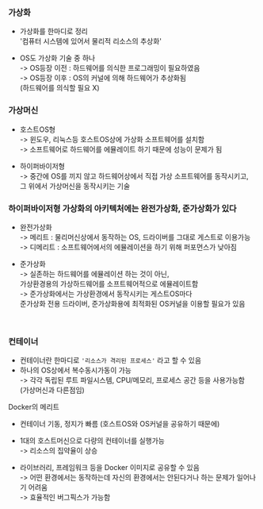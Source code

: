 ### 가상화
- 가상화를 한마디로 정리  
'컴퓨터 시스템에 있어서 물리적 리소스의 추상화'

- OS도 가상화 기술 중 하나  
-> OS등장 이전 : 하드웨어를 의식한 프로그래밍이 필요하였음  
-> OS등장 이후 : OS의 커널에 의해 하드웨어가 추상화됨  
(하드웨어를 의식할 필요 X)

### 가상머신
- 호스트OS형  
-> 윈도우, 리눅스등 호스트OS상에 가상화 소프트웨어를 설치함  
-> 소프트웨어로 하드웨어를 에뮬레이트 하기 때문에 성능이 문제가 됨

- 하이퍼바이저형  
-> 중간에 OS를 끼지 않고 하드웨어상에서 직접 가상 소프트웨어를 동작시키고,  
그 위에서 가상머신을 동작시키는 기술

### 하이퍼바이저형 가상화의 아키텍처에는 완전가상화, 준가상화가 있다

- 완전가상화  
-> 메리트 : 물리머신상에서 동작하는 OS, 드라이버를 그대로 게스트로 이용가능  
-> 디메리트 : 소프트웨어에서의 에뮬레이션을 하기 위해 퍼포먼스가 낮아짐

- 준가상화  
-> 실존하는 하드웨어를 에뮬레이션 하는 것이 아닌,  
가상환경용의 가상하드웨어를 소프트웨어적으로 에뮬레이트함  
-> 준가상화에서는 가상환경에서 동작시키는 게스트OS마다  
준가상화 전용 드라이버, 준가상화용에 최적화된 OS커널을 이용할 필요가 있음

<br>

### 컨테이너
- 컨테이너란 한마디로 `'리소스가 격리된 프로세스'` 라고 할 수 있음
- 하나의 OS상에서 복수동시가동이 가능  
-> 각각 독립된 루트 파일시스템, CPU/메모리, 프로세스 공간 등을 사용가능함  
(가상머신과 다른점임)

Docker의 메리트

- 컨테이너 기동, 정지가 빠름 (호스트OS와 OS커널을 공유하기 때문에)

- 1대의 호스트머신으로 다량의 컨테이너를 실행가능  
-> 리소스의 집약율이 상승

- 라이브러리, 프레임워크 등을 Docker 이미지로 공유할 수 있음  
-> 어떤 환경에서는 동작하는데 자신의 환경에서는 안된다거나 하는 문제가 일어나기 어려움  
-> 효율적인 버그픽스가 가능함
